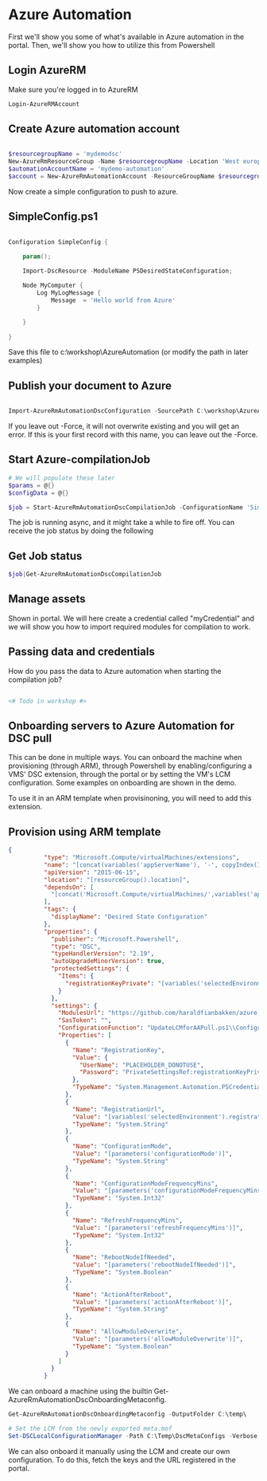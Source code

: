 # Azure Automation
First we'll show you some of what's available in Azure automation in the portal. 
Then, we'll show you how to utilize this from Powershell

## Login AzureRM
Make sure you're logged in to AzureRM
```powershell
Login-AzureRMAccount 
```
## Create Azure automation account
```powershell

$resourcegroupName = 'mydemodsc'
New-AzureRmResourceGroup -Name $resourcegroupName -Location 'West europe'
$automationAccountName = 'mydemo-automation'
$account = New-AzureRmAutomationAccount -ResourceGroupName $resourcegroupName -Name $automationAccountName -Location 'West europe' -Plan Free 

```

Now create a simple configuration to push to azure.

## SimpleConfig.ps1

```powershell

Configuration SimpleConfig {

    param();
    
    Import-DscResource -ModuleName PSDesiredStateConfiguration;

    Node MyComputer {
        Log MyLogMessage {            
            Message  = 'Hello world from Azure'
        }

    }
    
}
```

Save this file to c:\workshop\AzureAutomation (or modify the path in later examples)


## Publish your document to Azure
```powershell

Import-AzureRmAutomationDscConfiguration -SourcePath C:\workshop\AzureAutomation\SimpleConfig.ps1 -ResourceGroupName $resourcegroupName -AutomationAccountName $automationAccountName -Published -Force

```

If you leave out -Force, it will not overwrite existing and you will get an error. If this is your first record with this name, you can leave out the -Force.


## Start Azure-compilationJob


```powershell
# We will populate these later
$params = @{}
$configData = @{}

$job = Start-AzureRmAutomationDscCompilationJob -ConfigurationName 'SimpleConfig' -Parameters $params -ConfigurationData $configData -ResourceGroupName $resourcegroupName -AutomationAccountName $automationAccountName;

```
The job is running async, and it might take a while to fire off. You can receive the job status by doing the following

## Get Job status
```powershell
$job|Get-AzureRmAutomationDscCompilationJob
```

## Manage assets
Shown in portal. We will here create a credential called "myCredential" and we will show you how to import required modules for compilation to work.

## Passing data and credentials

How do you pass the data to Azure automation when starting the compilation job? 

```powershell

<# Todo in workshop #>
```


## Onboarding servers to Azure Automation for DSC pull

This can be done in multiple ways. You can onboard the machine when provisioning (through ARM), through Powershell by enabling/configuring a VMS' DSC extension, through the portal or by setting the VM's LCM configuration.
Some examples on onboarding are shown in the demo. 

 
To use it in an ARM template when provisinoning, you will need to add this extension.

## Provision using ARM template
```json
{
          "type": "Microsoft.Compute/virtualMachines/extensions",
          "name": "[concat(variables('appServerName'), '-', copyIndex(1),'/Microsoft.Powershell.DSC')]",
          "apiVersion": "2015-06-15",
          "location": "[resourceGroup().location]",
          "dependsOn": [
            "[concat('Microsoft.Compute/virtualMachines/',variables('appServerName'),'-',copyIndex(1))]"
          ],
          "tags": {
            "displayName": "Desired State Configuration"            
          },
          "properties": {
            "publisher": "Microsoft.Powershell",
            "type": "DSC",
            "typeHandlerVersion": "2.19",
            "autoUpgradeMinorVersion": true,
            "protectedSettings": {
              "Items": {
                "registrationKeyPrivate": "[variables('selectedEnvironment').registrationKey]"
              }
            },
            "settings": {
              "ModulesUrl": "https://github.com/haraldfianbakken/azure-quickstart-templates/raw/master/201-vmss-automation-dsc/UpdateLCMforAAPull.zip",
              "SasToken": "",
              "ConfigurationFunction": "UpdateLCMforAAPull.ps1\\ConfigureLCMforAAPull",
              "Properties": [
                {
                  "Name": "RegistrationKey",
                  "Value": {
                    "UserName": "PLACEHOLDER_DONOTUSE",
                    "Password": "PrivateSettingsRef:registrationKeyPrivate"
                  },
                  "TypeName": "System.Management.Automation.PSCredential"
                },
                {
                  "Name": "RegistrationUrl",
                  "Value": "[variables('selectedEnvironment').registrationUrl]",
                  "TypeName": "System.String"
                },
                {
                  "Name": "ConfigurationMode",
                  "Value": "[parameters('configurationMode')]",
                  "TypeName": "System.String"
                },
                {
                  "Name": "ConfigurationModeFrequencyMins",
                  "Value": "[parameters('configurationModeFrequencyMins')]",
                  "TypeName": "System.Int32"
                },
                {
                  "Name": "RefreshFrequencyMins",
                  "Value": "[parameters('refreshFrequencyMins')]",
                  "TypeName": "System.Int32"
                },
                {
                  "Name": "RebootNodeIfNeeded",
                  "Value": "[parameters('rebootNodeIfNeeded')]",
                  "TypeName": "System.Boolean"
                },
                {
                  "Name": "ActionAfterReboot",
                  "Value": "[parameters('actionAfterReboot')]",
                  "TypeName": "System.String"
                },
                {
                  "Name": "AllowModuleOverwrite",
                  "Value": "[parameters('allowModuleOverwrite')]",
                  "TypeName": "System.Boolean"
                }
              ]
            }
          }
```

We can onboard a machine using the builtin Get-AzureRmAutomationDscOnboardingMetaconfig. 

```powershell
Get-AzureRmAutomationDscOnboardingMetaconfig -OutputFolder C:\temp\

# Set the LCM from the newly exported meta.mof
Set-DSCLocalConfigurationManager -Path C:\Temp\DscMetaConfigs -Verbose
```

We can also onboard it manually using the LCM and create our own configuration. 
To do this, fetch the keys and the URL registered in the portal.